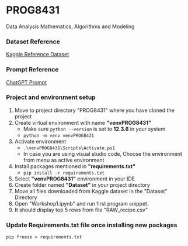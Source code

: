 # PROG8431
Data Analysis Mathematics, Algorithms and Modeling

### Dataset Reference
[Kaggle Reference Dataset](https://www.kaggle.com/datasets/shuyangli94/food-com-recipes-and-user-interactions)

### Prompt Reference
[ChatGPT Prompt](https://chatgpt.com/share/b01801a0-5371-4e0e-bfee-1355002bac6c)

### Project and environment setup

1. Move to project directory "PROG8431" where you have cloned the project
2. Create virtual environment with name **"venvPROG8431"**
    - Make sure ```python --version``` is set to **12.3.6** in your system
    - ```python -m venv venvPROG8431```
3. Activate environment
    - ```.\venvPROG8431\Scripts\Activate.ps1```
    - In case you are using visual studio code, Choose the environment from menu as active environment
4. Install packages mentioned in **"requirements.txt"**
    - ```pip install -r requirements.txt```
5. Select **"venvPROG8431"** environment in your IDE
6. Create folder named **"Dataset"** in your project directory
7. Move all files downloaded from Kaggle dataset in the "Dataset" Directory
8. Open "Workshop1.ipynb" and run first program snippet. 
9. It should display top 5 rows from file "RAW_recipe.csv"


### Update Requirements.txt file once installing new packages

```pip freeze > requirements.txt```